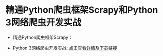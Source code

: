 精通Python爬虫框架Scrapy和Python 3网络爬虫开发实战
===============================================
* 精通Python爬虫框架Scrapy：

* Python 3网络爬虫开发实战:
[点击查看详情及下载链接](https://blog.csdn.net/love_moon821/article/details/101269027 "书籍：精通Python爬虫框架Scrapy和Python 3网络爬虫开发实战")
